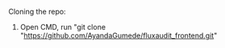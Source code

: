 Cloning the repo:

1. Open CMD, run "git clone "https://github.com/AyandaGumede/fluxaudit_frontend.git"
